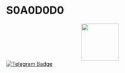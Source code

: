 # S0A0D0D0
<div id="header"  align="center">
<img src="https://i.giphy.com/media/v1.Y2lkPTc5MGI3NjExbGpwcjlyM3V6a3lmd2xkdHV2NzY5NDFkMTR4b2sydTd2Zmtzd3Y4NCZlcD12MV9pbnRlcm5hbF9naWZfYnlfaWQmY3Q9Zw/LMcB8XospGZO8UQq87/giphy.gif"  width="100"/>
</div>
<div id="badges">
<a href="https://t.me/s_a_d_do">
<img src="https://img.shields.io/badge/Telegram-blue?style=for-the-badge&logo=telegram&logoColor=white" alt="Telegram Badge" alt=""/>
</a>
</div>
